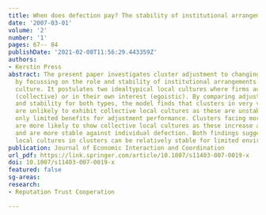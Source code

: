 ```yaml
---
title: When does defection pay? The stability of institutional arrangements in clusters
date: '2007-03-01'
volume: '2'
number: '1'
pages: 67-- 84
publishDate: '2021-02-08T11:56:29.443359Z'
authors:
- Kerstin Press
abstract: The present paper investigates cluster adjustment to changing economic environments
  by focussing on the role and stability of institutional arrangements in their local
  culture. It postulates two idealtypical local cultures where firms act in the common
  (collective) or in their own interest (egoistic). By comparing adjustment performance
  and stability for both types, the model finds that clusters in very volatile environments
  are unlikely to exhibit collective local cultures as these are unstable and provide
  only limited benefits for adjustment performance. Clusters facing more stable environments
  are more likely to show collective local cultures as these increase adjustment performance
  and are more stable against individual defection. Both findings suggest that collective
  local cultures in clusters can be relatively stable for limited environment volatility.
publication: Journal of Economic Interaction and Coordination
url_pdf: https://link.springer.com/article/10.1007/s11403-007-0019-x
doi: 10.1007/s11403-007-0019-x
featured: false
sg-areas:
research: 
- Reputation Trust Cooperation

---
```

